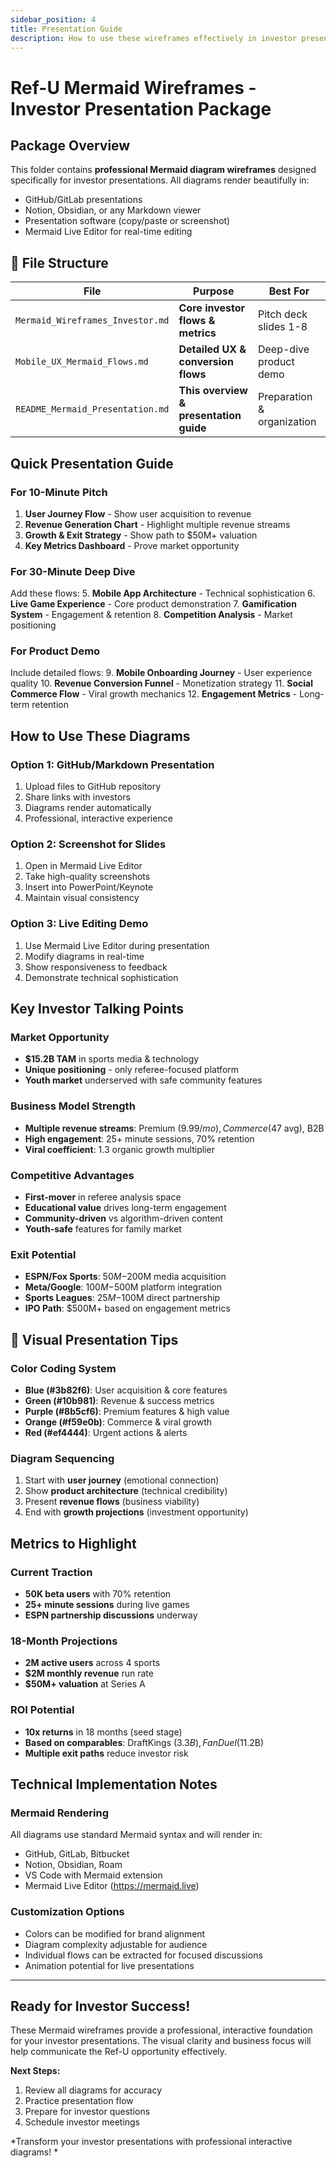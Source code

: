```yaml
---
sidebar_position: 4
title: Presentation Guide
description: How to use these wireframes effectively in investor presentations
---
```


#  Ref-U Mermaid Wireframes - Investor Presentation Package

##  Package Overview

This folder contains **professional Mermaid diagram wireframes** designed specifically for investor presentations. All diagrams render beautifully in:
- GitHub/GitLab presentations
- Notion, Obsidian, or any Markdown viewer
- Presentation software (copy/paste or screenshot)
- Mermaid Live Editor for real-time editing

## 📁 File Structure

| File | Purpose | Best For |
|------|---------|----------|
| `Mermaid_Wireframes_Investor.md` | **Core investor flows & metrics** | Pitch deck slides 1-8 |
| `Mobile_UX_Mermaid_Flows.md` | **Detailed UX & conversion flows** | Deep-dive product demo |
| `README_Mermaid_Presentation.md` | **This overview & presentation guide** | Preparation & organization |

##  Quick Presentation Guide

### For 10-Minute Pitch
1. **User Journey Flow** - Show user acquisition to revenue
2. **Revenue Generation Chart** - Highlight multiple revenue streams
3. **Growth & Exit Strategy** - Show path to $50M+ valuation
4. **Key Metrics Dashboard** - Prove market opportunity

### For 30-Minute Deep Dive
Add these flows:
5. **Mobile App Architecture** - Technical sophistication
6. **Live Game Experience** - Core product demonstration
7. **Gamification System** - Engagement & retention
8. **Competition Analysis** - Market positioning

### For Product Demo
Include detailed flows:
9. **Mobile Onboarding Journey** - User experience quality
10. **Revenue Conversion Funnel** - Monetization strategy
11. **Social Commerce Flow** - Viral growth mechanics
12. **Engagement Metrics** - Long-term retention

##  How to Use These Diagrams

### Option 1: GitHub/Markdown Presentation
1. Upload files to GitHub repository
2. Share links with investors
3. Diagrams render automatically
4. Professional, interactive experience

### Option 2: Screenshot for Slides
1. Open in Mermaid Live Editor
2. Take high-quality screenshots
3. Insert into PowerPoint/Keynote
4. Maintain visual consistency

### Option 3: Live Editing Demo
1. Use Mermaid Live Editor during presentation
2. Modify diagrams in real-time
3. Show responsiveness to feedback
4. Demonstrate technical sophistication

##  Key Investor Talking Points

### Market Opportunity
- **$15.2B TAM** in sports media & technology
- **Unique positioning** - only referee-focused platform
- **Youth market** underserved with safe community features

### Business Model Strength
- **Multiple revenue streams**: Premium ($9.99/mo), Commerce ($47 avg), B2B
- **High engagement**: 25+ minute sessions, 70% retention
- **Viral coefficient**: 1.3 organic growth multiplier

### Competitive Advantages
- **First-mover** in referee analysis space
- **Educational value** drives long-term engagement
- **Community-driven** vs algorithm-driven content
- **Youth-safe** features for family market

### Exit Potential
- **ESPN/Fox Sports**: $50M-$200M media acquisition
- **Meta/Google**: $100M-$500M platform integration
- **Sports Leagues**: $25M-$100M direct partnership
- **IPO Path**: $500M+ based on engagement metrics

## 🎨 Visual Presentation Tips

### Color Coding System
- **Blue (#3b82f6)**: User acquisition & core features
- **Green (#10b981)**: Revenue & success metrics  
- **Purple (#8b5cf6)**: Premium features & high value
- **Orange (#f59e0b)**: Commerce & viral growth
- **Red (#ef4444)**: Urgent actions & alerts

### Diagram Sequencing
1. Start with **user journey** (emotional connection)
2. Show **product architecture** (technical credibility)
3. Present **revenue flows** (business viability)
4. End with **growth projections** (investment opportunity)

##  Metrics to Highlight

### Current Traction
- **50K beta users** with 70% retention
- **25+ minute sessions** during live games
- **ESPN partnership discussions** underway

### 18-Month Projections
- **2M active users** across 4 sports
- **$2M monthly revenue** run rate
- **$50M+ valuation** at Series A

### ROI Potential
- **10x returns** in 18 months (seed stage)
- **Based on comparables**: DraftKings ($3.3B), FanDuel ($11.2B)
- **Multiple exit paths** reduce investor risk

##  Technical Implementation Notes

### Mermaid Rendering
All diagrams use standard Mermaid syntax and will render in:
- GitHub, GitLab, Bitbucket
- Notion, Obsidian, Roam
- VS Code with Mermaid extension
- Mermaid Live Editor (https://mermaid.live)

### Customization Options
- Colors can be modified for brand alignment
- Diagram complexity adjustable for audience
- Individual flows can be extracted for focused discussions
- Animation potential for live presentations

---

##  Ready for Investor Success!

These Mermaid wireframes provide a professional, interactive foundation for your investor presentations. The visual clarity and business focus will help communicate the Ref-U opportunity effectively.

**Next Steps:**
1. Review all diagrams for accuracy
2. Practice presentation flow
3. Prepare for investor questions
4. Schedule investor meetings

*Transform your investor presentations with professional interactive diagrams! *
